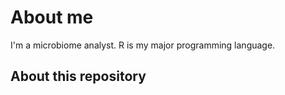# About me

I'm a microbiome analyst. R is my major programming language.

## About this repository


